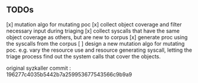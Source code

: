 ## TODOs
[x] mutation algo for mutating poc
[x] collect object coverage and filter necessary input during triaging
[x] collect syscalls that have the same object coverage as others, but are new to corpus
[x] generate proc using the syscalls from the corpus
[ ] design a new mutation algo for mutating poc. e.g. vary the resource use and resource generating syscall, letting the triage process find out the system calls that cover the objects.

original syzkaller commit : 196277c4035b5442b7a259953677543566c9b9a9
